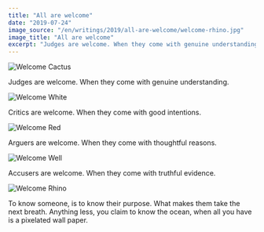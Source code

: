 ```yaml
---
title: "All are welcome"
date: "2019-07-24"
image_source: "/en/writings/2019/all-are-welcome/welcome-rhino.jpg"
image_title: "All are welcome"
excerpt: "Judges are welcome. When they come with genuine understanding."
---
```


<!--more-->

<div class="cards story">
  <section class="story card">

![Welcome Cactus](/en/writings/2019/all-are-welcome/welcome-cactus.jpg)

Judges are welcome.
When they come
with genuine understanding.

  </section>

  <section class="story card">

![Welcome White](/en/writings/2019/all-are-welcome/welcome-white.jpg)

Critics are welcome.
When they come
with good intentions.

  </section>

  <section class="story card">

![Welcome Red](/en/writings/2019/all-are-welcome/welcome-red.jpg)

Arguers are welcome.
When they come
with thoughtful reasons.

  </section>

  <section class="story card">

![Welcome Well](/en/writings/2019/all-are-welcome/welcome-well.jpg)

Accusers are welcome.
When they come
with truthful evidence.

  </section>

  <section class="story card">

![Welcome Rhino](/en/writings/2019/all-are-welcome/welcome-rhino.jpg)

To know someone,
is to know their purpose.
What makes them
take the next breath.
Anything less,
you claim to know the ocean,
when all you have
is a pixelated wall paper.

  </section>
</div>
